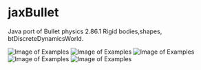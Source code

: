 # jaxBullet
Java port of Bullet physics 2.86.1
Rigid bodies,shapes, btDiscreteDynamicsWorld.

![Image of Examples](https://github.com/gregeryb/jaxBullet/blob/master/demo1.png?raw=true)
![Image of Examples](https://github.com/gregeryb/jaxBullet/blob/master/demo2.png?raw=true)
![Image of Examples](https://github.com/gregeryb/jaxBullet/blob/master/demo3.png?raw=true)
![Image of Examples](https://github.com/gregeryb/jaxBullet/blob/master/demo4.png?raw=true)
![Image of Examples](https://github.com/gregeryb/jaxBullet/blob/master/demo5.png?raw=true)


